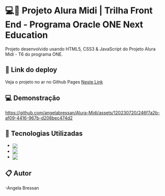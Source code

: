 # 💻🚀 Projeto Alura Midi | Trilha Front End - Programa Oracle ONE Next Education

Projeto desenvolvido usando HTML5, CSS3 & JavaScript do Projeto Alura Midi -  T6 do programa ONE.

## 🔗 Link do deploy

Veja o projeto no ar no Github Pages [Neste Link](https://angelabressan.github.io/Alura-Midi/)


## 💻 Demonstração

https://github.com/angelabressan/Alura-Midi/assets/120230720/246f7a2b-af09-4416-967b-d208bec474d2

## 🚀 Tecnologias Utilizadas

- <img align="center" src="https://img.shields.io/badge/HTML5-E34F26?style=for-the-badge&logo=html5&logoColor=white">
- <img align="center" src="https://img.shields.io/badge/CSS3-1572B6?style=for-the-badge&logo=css3&logoColor=white">
- <img align="center" src="https://img.shields.io/badge/JavaScript-323330?style=for-the-badge&logo=javascript&logoColor=F7DF1E">


 ## 📋 Autor
-Angela Bressan
